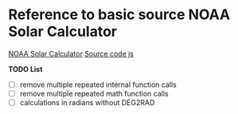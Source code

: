 
# Reference to basic source NOAA Solar Calculator #
[NOAA Solar Calculator](https://www.esrl.noaa.gov/gmd/grad/solcalc/)
[Source code js](https://www.esrl.noaa.gov/gmd/grad/solcalc/main.js)

**TODO List**
- [ ] remove multiple repeated internal function calls
- [ ] remove multiple repeated math function calls
- [ ] calculations in radians without DEG2RAD
